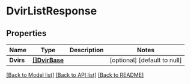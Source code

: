 # DvirListResponse

## Properties
Name | Type | Description | Notes
------------ | ------------- | ------------- | -------------
**Dvirs** | [**[]DvirBase**](DvirBase.md) |  | [optional] [default to null]

[[Back to Model list]](../README.md#documentation-for-models) [[Back to API list]](../README.md#documentation-for-api-endpoints) [[Back to README]](../README.md)


